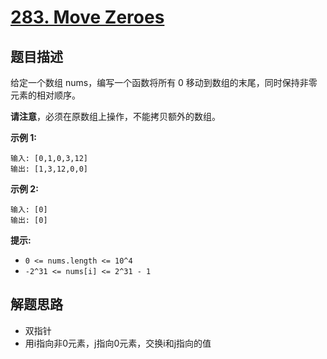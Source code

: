 # [283. Move Zeroes](https://leetcode-cn.com/problems/move-zeroes/)

## 题目描述

给定一个数组 nums，编写一个函数将所有 0 移动到数组的末尾，同时保持非零元素的相对顺序。

**请注意**，必须在原数组上操作，不能拷贝额外的数组。

**示例 1:**

```
输入: [0,1,0,3,12]
输出: [1,3,12,0,0]
```

**示例 2:**

```
输入: [0]
输出: [0]
```

**提示:**

- `0 <= nums.length <= 10^4`
- `-2^31 <= nums[i] <= 2^31 - 1`

## 解题思路

- 双指针
- 用i指向非0元素，j指向0元素，交换i和j指向的值